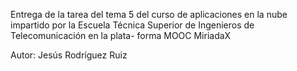 Entrega de la tarea del tema 5 del curso de aplicaciones en la nube impartido
por la Escuela Técnica Superior de Ingenieros de Telecomunicación en la plata-
forma MOOC MiriadaX

Autor: Jesús Rodríguez Ruiz

